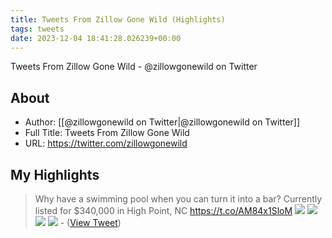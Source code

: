 ```yaml
---
title: Tweets From Zillow Gone Wild (Highlights)
tags: tweets
date: 2023-12-04 18:41:28.026239+00:00
---
```

Tweets From Zillow Gone Wild - @zillowgonewild on Twitter

## About
- Author: [[@zillowgonewild on Twitter|@zillowgonewild on Twitter]]
- Full Title: Tweets From Zillow Gone Wild
- URL: https://twitter.com/zillowgonewild

## My Highlights
> Why have a swimming pool when you can turn it into a bar?
> Currently listed for $340,000 in High Point, NC https://t.co/AM84x1SloM
> ![](https://pbs.twimg.com/media/GAcFuRQW8AA7PgR.jpg)
> ![](https://pbs.twimg.com/media/GAcFuRNXwAA5RDE.jpg)
> ![](https://pbs.twimg.com/media/GAcFuRQXYAAi0KC.jpg)
> ![](https://pbs.twimg.com/media/GAcFuROW0AAB9d0.jpg)
\-  ([View Tweet](https://twitter.com/zillowgonewild/status/1731358878095360243))


